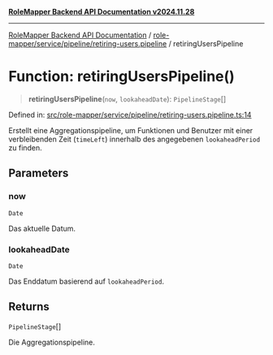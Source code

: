 [**RoleMapper Backend API Documentation v2024.11.28**](../../../../../README.md)

***

[RoleMapper Backend API Documentation](../../../../../modules.md) / [role-mapper/service/pipeline/retiring-users.pipeline](../README.md) / retiringUsersPipeline

# Function: retiringUsersPipeline()

> **retiringUsersPipeline**(`now`, `lookaheadDate`): `PipelineStage`[]

Defined in: [src/role-mapper/service/pipeline/retiring-users.pipeline.ts:14](https://github.com/FlowCraft-AG/RoleMapper/blob/c9acdd00838c66d920e7b437b70c88dfa20c9c4e/backend/src/role-mapper/service/pipeline/retiring-users.pipeline.ts#L14)

Erstellt eine Aggregationspipeline, um Funktionen und Benutzer mit einer
verbleibenden Zeit (`timeLeft`) innerhalb des angegebenen `lookaheadPeriod` zu finden.

## Parameters

### now

`Date`

Das aktuelle Datum.

### lookaheadDate

`Date`

Das Enddatum basierend auf `lookaheadPeriod`.

## Returns

`PipelineStage`[]

Die Aggregationspipeline.

